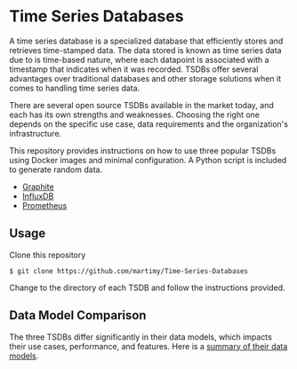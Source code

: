# Time Series Databases

A time series database is a specialized database that efficiently stores and retrieves time-stamped data. The data stored is known as time series data due to is time-based nature, where each datapoint is associated with a timestamp that indicates when it was recorded. TSDBs offer several advantages over traditional databases and other storage solutions when it comes to handling time series data.

There are several open source TSDBs available in the market today, and each has its own strengths and weaknesses. Choosing the right one depends on the specific use case, data requirements and the organization's infrastructure. 

This repository provides instructions on how to use three popular TSDBs using Docker images and minimal configuration. A Python script is included to generate random data.

- [Graphite](https://graphiteapp.org/)
- [InfluxDB](https://www.influxdata.com/)
- [Prometheus](https://prometheus.io/)

## Usage

Clone this repository

```
$ git clone https://github.com/martimy/Time-Series-Databases
```

Change to the directory of each TSDB and follow the instructions provided.


## Data Model Comparison

The three TSDBs differ significantly in their data models, which impacts their use cases, performance, and features. Here is a [summary of their data models](models.md).

